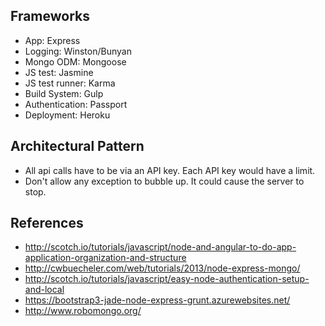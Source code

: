 ## Frameworks
* App: Express
* Logging: Winston/Bunyan 
* Mongo ODM: Mongoose
* JS test: Jasmine
* JS test runner: Karma
* Build System: Gulp
* Authentication: Passport
* Deployment: Heroku

## Architectural Pattern
* All api calls have to be via an API key. Each API key would have a limit.
* Don't allow any exception to bubble up. It could cause the server to stop.

## References
* http://scotch.io/tutorials/javascript/node-and-angular-to-do-app-application-organization-and-structure
* http://cwbuecheler.com/web/tutorials/2013/node-express-mongo/
* http://scotch.io/tutorials/javascript/easy-node-authentication-setup-and-local
* https://bootstrap3-jade-node-express-grunt.azurewebsites.net/
* http://www.robomongo.org/